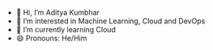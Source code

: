 - 👋 Hi, I’m Aditya Kumbhar
- 👀 I’m interested in Machine Learning, Cloud and DevOps
- 🌱 I’m currently learning Cloud
- 😄 Pronouns: He/Him


<!---
adityak234/adityak234 is a ✨ special ✨ repository because its `README.md` (this file) appears on your GitHub profile.
You can click the Preview link to take a look at your changes.
--->
